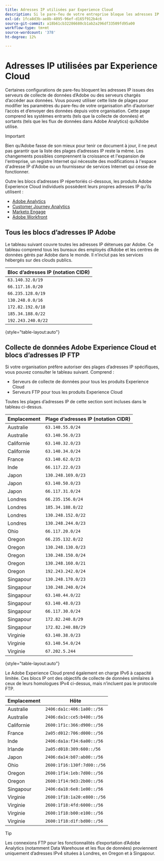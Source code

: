 ```yaml
---
title: Adresses IP utilisées par Experience Cloud
description: Si le pare-feu de votre entreprise bloque les adresses IP qui proviennent d’Adobe, utilisez cette liste pour mettre à jour les paramètres du pare-feu.
exl-id: 1fca8d3b-ae8b-4095-96ef-d165f912b4c6
source-git-commit: a18b61cb32286680cb1ab2a296df33509fd95a00
workflow-type: tm+mt
source-wordcount: '378'
ht-degree: 12%

---
```


# Adresses IP utilisées par Experience Cloud

Certaines configurations de pare-feu bloquent les adresses IP issues des serveurs de collecte de données d’Adobe ou des serveurs chargés d’accéder aux données. Vous pouvez utiliser cette liste de plages pour modifier les paramètres du pare-feu de votre organisation afin d’autoriser l’accès et d’envoyer des données depuis votre organisation. Cette page comprend les systèmes entrants (tels que la collecte de données) et sortants (tels que les flux de données dans Adobe Analytics) qu’Adobe utilise.

>[!IMPORTANT]
>
>Bien qu’Adobe fasse de son mieux pour tenir ce document à jour, il ne peut pas garantir que la liste des plages d’adresses IP reste la même. Les changements possibles comprennent la croissance et l&#39;expansion de l&#39;entreprise, un registre Internet qui nécessite des modifications à l&#39;espace d&#39;adresse IP d&#39;Adobe ou un fournisseur de services Internet qui cesse de fonctionner.

Outre les blocs d’adresses IP répertoriés ci-dessous, les produits Adobe Experience Cloud individuels possèdent leurs propres adresses IP qu’ils utilisent :

* [Adobe Analytics](https://experienceleague.adobe.com/fr/docs/analytics/technotes/ip-addresses)
* [Customer Journey Analytics](https://experienceleague.adobe.com/fr/docs/analytics-platform/using/technotes/ip-addresses)
* [Marketo Engage](https://experienceleague.adobe.com/fr/docs/marketo/using/getting-started/initial-setup/configure-protocols-for-marketo#step-allowlist-marketo-ips)
* [Adobe Workfront](https://experienceleague.adobe.com/fr/docs/workfront/using/administration-and-setup/get-started-administration/configure-your-firewall)

## Tous les blocs d’adresses IP Adobe

Le tableau suivant couvre toutes les adresses IP détenues par Adobe. Ce tableau comprend tous les bureaux des employés d’Adobe et les centres de données gérés par Adobe dans le monde. Il n’inclut pas les services hébergés sur des clouds publics.

| Bloc d’adresses IP (notation CIDR) |
| --- |
| `63.140.32.0/19` |
| `66.117.16.0/20` |
| `66.235.128.0/19` |
| `130.248.0.0/16` |
| `172.82.192.0/18` |
| `185.34.188.0/22` |
| `192.243.240.0/22` |

{style="table-layout:auto"}

## Collecte de données Adobe Experience Cloud et blocs d’adresses IP FTP

Si votre organisation préfère autoriser des plages d’adresses IP spécifiques, vous pouvez consulter le tableau suivant. Comprend :

* Serveurs de collecte de données pour tous les produits Experience Cloud
* Serveurs FTP pour tous les produits Experience Cloud

Toutes les plages d’adresses IP de cette section sont incluses dans le tableau ci-dessus.

| Emplacement | Plage d’adresses IP (notation CIDR) |
| --- | --- |
| Australie | `63.140.55.0/24` |
| Australie | `63.140.56.0/23` |
| Californie | `63.140.32.0/23` |
| Californie | `63.140.34.0/24` |
| France | `63.140.62.0/23` |
| Inde | `66.117.22.0/23` |
| Japon | `130.248.169.0/23` |
| Japon | `63.140.50.0/23` |
| Japon | `66.117.31.0/24` |
| Londres | `66.235.156.0/24` |
| Londres | `185.34.188.0/22` |
| Londres | `130.248.152.0/22` |
| Londres | `130.248.244.0/23` |
| Ohio | `66.117.20.0/24` |
| Oregon | `66.235.132.0/22` |
| Oregon | `130.248.130.0/23` |
| Oregon | `130.248.150.0/24` |
| Oregon | `130.248.160.0/21` |
| Oregon | `192.243.242.0/24` |
| Singapour | `130.248.170.0/23` |
| Singapour | `130.248.240.0/24` |
| Singapour | `63.140.44.0/22` |
| Singapour | `63.140.48.0/23` |
| Singapour | `66.117.30.0/24` |
| Singapour | `172.82.240.8/29` |
| Singapour | `172.82.240.88/29` |
| Virginie | `63.140.38.0/23` |
| Virginie | `63.140.54.0/24` |
| Virginie | `67.202.5.244` |

{style="table-layout:auto"}

Le Adobe Experience Cloud prend également en charge IPv6 à capacité limitée. Ces blocs IP ont des objectifs de collecte de données similaires à ceux de leurs homologues IPv4 ci-dessus, mais n’incluent pas le protocole FTP.

| Emplacement | Hôte |
| --- | --- |
| Australie | `2406:da1c:406:1a00::/56` |
| Australie | `2406:da1c:ce5:b400::/56` |
| Californie | `2600:1f1c:366:d900::/56` |
| France | `2a05:d012:706:d000::/56` |
| Inde | `2406:da1a:f34:6a00::/56` |
| Irlande | `2a05:d018:309:600::/56` |
| Japon | `2406:da14:b07:ab00::/56` |
| Ohio | `2600:1f16:130f:7d00::/56` |
| Oregon | `2600:1f14:1eb:7d00::/56` |
| Oregon | `2600:1f14:9d3:2b00::/56` |
| Singapour | `2406:da18:6e8:1e00::/56` |
| Virginie | `2600:1f18:1a20:e800::/56` |
| Virginie | `2600:1f18:4fd:6000::/56` |
| Virginie | `2600:1f18:b00:e100::/56` |
| Virginie | `2600:1f18:d1f:bd00::/56` |

>[!TIP]
>
>Les connexions FTP pour les fonctionnalités d’exportation d’Adobe Analytics (notamment Data Warehouse et les flux de données) proviennent uniquement d’adresses IPv4 situées à Londres, en Oregon et à Singapour.
